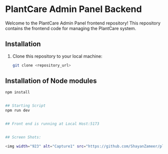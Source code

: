 # PlantCare Admin Panel Backend

Welcome to the PlantCare Admin Panel frontend repository! This repository contains the frontend code for managing the PlantCare system.

## Installation

1. Clone this repository to your local machine:
   ```bash
   git clone <repository_url>


## Installation of Node modules

```bash
npm install


## Starting Script
npm run dev


## Front end is running at Local Host:5173


## Screen Shots:

<img width="923" alt="Capture1" src="https://github.com/ShayanZameer/plantapp-frontend/assets/120198797/4708d7b3-6760-448f-943e-69e274b1e1c6">











   
